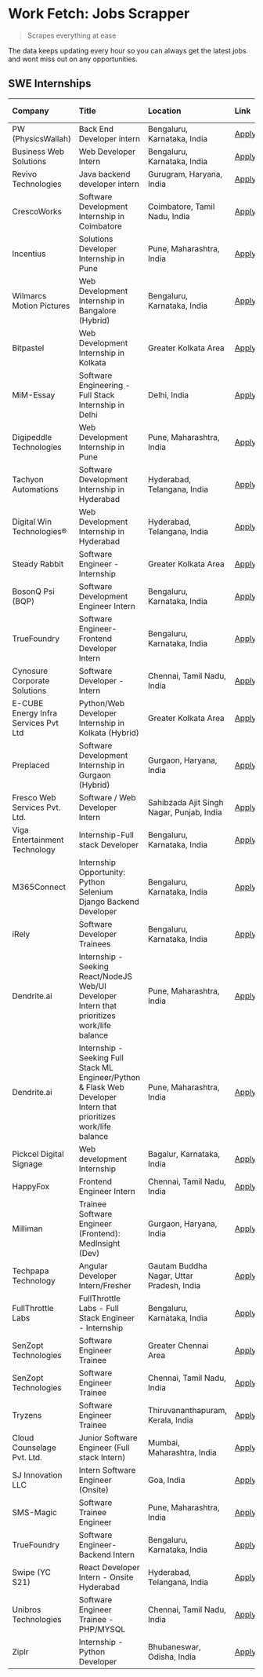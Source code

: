 # Work Fetch: Jobs Scrapper
> Scrapes everything at ease

The data keeps updating every hour so you can always get the latest jobs and wont miss out on any opportunities.

## SWE Internships
<!--START_SECTION:workfetch-->
| Company                              | Title                                                                                                              | Location                                  | Link                                                                                                                                                                                                                                                                                                                              | Date Posted   |
|:-------------------------------------|:-------------------------------------------------------------------------------------------------------------------|:------------------------------------------|:----------------------------------------------------------------------------------------------------------------------------------------------------------------------------------------------------------------------------------------------------------------------------------------------------------------------------------|:--------------|
| PW (PhysicsWallah)                   | Back End Developer intern                                                                                          | Bengaluru, Karnataka, India               | [Apply](https://in.linkedin.com/jobs/view/back-end-developer-intern-at-pw-physicswallah-3907293630?position=44&pageNum=0&refId=owucJB6p%2BQz07fBpg4WWDw%3D%3D&trackingId=9ZktbtRel4vPJJntmOEs4w%3D%3D&trk=public_jobs_jserp-result_search-card)                                                                                   | 2024-04-22    |
| Business Web Solutions               | Web Developer Intern                                                                                               | Bengaluru, Karnataka, India               | [Apply](https://in.linkedin.com/jobs/view/web-developer-intern-at-business-web-solutions-3906717928?position=16&pageNum=0&refId=owucJB6p%2BQz07fBpg4WWDw%3D%3D&trackingId=YO4mlApjSTSE31YYv3MtHw%3D%3D&trk=public_jobs_jserp-result_search-card)                                                                                  | 2024-04-20    |
| Revivo Technologies                  | Java backend developer intern                                                                                      | Gurugram, Haryana, India                  | [Apply](https://in.linkedin.com/jobs/view/java-backend-developer-intern-at-revivo-technologies-3906034446?position=24&pageNum=0&refId=owucJB6p%2BQz07fBpg4WWDw%3D%3D&trackingId=6zHgMbUvoqmRcDqVwVxn4A%3D%3D&trk=public_jobs_jserp-result_search-card)                                                                            | 2024-04-19    |
| CrescoWorks                          | Software Development Internship in Coimbatore                                                                      | Coimbatore, Tamil Nadu, India             | [Apply](https://in.linkedin.com/jobs/view/software-development-internship-in-coimbatore-at-crescoworks-3904327953?position=6&pageNum=0&refId=owucJB6p%2BQz07fBpg4WWDw%3D%3D&trackingId=Qq9vWe5l2u4jQqMoP3cIpA%3D%3D&trk=public_jobs_jserp-result_search-card)                                                                     | 2024-04-17    |
| Incentius                            | Solutions Developer Internship in Pune                                                                             | Pune, Maharashtra, India                  | [Apply](https://in.linkedin.com/jobs/view/solutions-developer-internship-in-pune-at-incentius-3904329499?position=13&pageNum=0&refId=owucJB6p%2BQz07fBpg4WWDw%3D%3D&trackingId=IqW89%2BoBpT0%2B0OIU7LnjMg%3D%3D&trk=public_jobs_jserp-result_search-card)                                                                         | 2024-04-17    |
| Wilmarcs Motion Pictures             | Web Development Internship in Bangalore (Hybrid)                                                                   | Bengaluru, Karnataka, India               | [Apply](https://in.linkedin.com/jobs/view/web-development-internship-in-bangalore-hybrid-at-wilmarcs-motion-pictures-3904333111?position=37&pageNum=0&refId=owucJB6p%2BQz07fBpg4WWDw%3D%3D&trackingId=cimJ9TzSPvB9mR8tkWRHbA%3D%3D&trk=public_jobs_jserp-result_search-card)                                                      | 2024-04-17    |
| Bitpastel                            | Web Development Internship in Kolkata                                                                              | Greater Kolkata Area                      | [Apply](https://in.linkedin.com/jobs/view/web-development-internship-in-kolkata-at-bitpastel-3903194722?position=54&pageNum=0&refId=owucJB6p%2BQz07fBpg4WWDw%3D%3D&trackingId=RI6gHQfNWV46Q3Qob6r1ZA%3D%3D&trk=public_jobs_jserp-result_search-card)                                                                              | 2024-04-16    |
| MiM-Essay                            | Software Engineering - Full Stack Internship in Delhi                                                              | Delhi, India                              | [Apply](https://in.linkedin.com/jobs/view/software-engineering-full-stack-internship-in-delhi-at-mim-essay-3901647332?position=18&pageNum=0&refId=owucJB6p%2BQz07fBpg4WWDw%3D%3D&trackingId=p7QH%2BEwqCaMylYlXj3lQSw%3D%3D&trk=public_jobs_jserp-result_search-card)                                                              | 2024-04-15    |
| Digipeddle Technologies              | Web Development Internship in Pune                                                                                 | Pune, Maharashtra, India                  | [Apply](https://in.linkedin.com/jobs/view/web-development-internship-in-pune-at-digipeddle-technologies-3898605884?position=35&pageNum=0&refId=owucJB6p%2BQz07fBpg4WWDw%3D%3D&trackingId=MwABhSYuZ5Llu2Gdi5fTdA%3D%3D&trk=public_jobs_jserp-result_search-card)                                                                   | 2024-04-13    |
| Tachyon Automations                  | Software Development Internship in Hyderabad                                                                       | Hyderabad, Telangana, India               | [Apply](https://in.linkedin.com/jobs/view/software-development-internship-in-hyderabad-at-tachyon-automations-3896969464?position=22&pageNum=0&refId=owucJB6p%2BQz07fBpg4WWDw%3D%3D&trackingId=tPBfw3H4H4GPGhLonDYPmg%3D%3D&trk=public_jobs_jserp-result_search-card)                                                             | 2024-04-12    |
| Digital Win Technologies®            | Web Development Internship in Hyderabad                                                                            | Hyderabad, Telangana, India               | [Apply](https://in.linkedin.com/jobs/view/web-development-internship-in-hyderabad-at-digital-win-technologies%C2%AE-3893193501?position=46&pageNum=0&refId=owucJB6p%2BQz07fBpg4WWDw%3D%3D&trackingId=561Vtzt%2F7zqhwoWL53Kiyg%3D%3D&trk=public_jobs_jserp-result_search-card)                                                     | 2024-04-10    |
| Steady Rabbit                        | Software Engineer - Internship                                                                                     | Greater Kolkata Area                      | [Apply](https://in.linkedin.com/jobs/view/software-engineer-internship-at-steady-rabbit-3885171077?position=5&pageNum=0&refId=owucJB6p%2BQz07fBpg4WWDw%3D%3D&trackingId=SfHchHAOpzm4jRnksVQrIg%3D%3D&trk=public_jobs_jserp-result_search-card)                                                                                    | 2024-04-08    |
| BosonQ Psi (BQP)                     | Software Development Engineer Intern                                                                               | Bengaluru, Karnataka, India               | [Apply](https://in.linkedin.com/jobs/view/software-development-engineer-intern-at-bosonq-psi-bqp-3888328596?position=21&pageNum=0&refId=owucJB6p%2BQz07fBpg4WWDw%3D%3D&trackingId=z0RoiD8VgfwfjJCCWaEiOw%3D%3D&trk=public_jobs_jserp-result_search-card)                                                                          | 2024-04-06    |
| TrueFoundry                          | Software Engineer- Frontend Developer Intern                                                                       | Bengaluru, Karnataka, India               | [Apply](https://in.linkedin.com/jobs/view/software-engineer-frontend-developer-intern-at-truefoundry-3887320206?position=12&pageNum=0&refId=owucJB6p%2BQz07fBpg4WWDw%3D%3D&trackingId=oRHSGCEXkjax9XB%2BDsg6qA%3D%3D&trk=public_jobs_jserp-result_search-card)                                                                    | 2024-04-05    |
| Cynosure Corporate Solutions         | Software Developer -Intern                                                                                         | Chennai, Tamil Nadu, India                | [Apply](https://in.linkedin.com/jobs/view/software-developer-intern-at-cynosure-corporate-solutions-3884767755?position=14&pageNum=0&refId=owucJB6p%2BQz07fBpg4WWDw%3D%3D&trackingId=iPYCTi7BvRoG1nSNQCSLiw%3D%3D&trk=public_jobs_jserp-result_search-card)                                                                       | 2024-04-04    |
| E-CUBE Energy Infra Services Pvt Ltd | Python/Web Developer Internship in Kolkata (Hybrid)                                                                | Greater Kolkata Area                      | [Apply](https://in.linkedin.com/jobs/view/python-web-developer-internship-in-kolkata-hybrid-at-e-cube-energy-infra-services-pvt-ltd-3882160442?position=8&pageNum=0&refId=owucJB6p%2BQz07fBpg4WWDw%3D%3D&trackingId=GDG37a0LUhFyeOmd6b4GPQ%3D%3D&trk=public_jobs_jserp-result_search-card)                                        | 2024-04-02    |
| Preplaced                            | Software Development Internship in Gurgaon (Hybrid)                                                                | Gurgaon, Haryana, India                   | [Apply](https://in.linkedin.com/jobs/view/software-development-internship-in-gurgaon-hybrid-at-preplaced-3880567870?position=19&pageNum=0&refId=owucJB6p%2BQz07fBpg4WWDw%3D%3D&trackingId=jFzqDTQNn%2FXF8I%2B4ux1ZQg%3D%3D&trk=public_jobs_jserp-result_search-card)                                                              | 2024-04-01    |
| Fresco Web Services Pvt. Ltd.        | Software / Web Developer Intern                                                                                    | Sahibzada Ajit Singh Nagar, Punjab, India | [Apply](https://in.linkedin.com/jobs/view/software-web-developer-intern-at-fresco-web-services-pvt-ltd-3880552598?position=48&pageNum=0&refId=owucJB6p%2BQz07fBpg4WWDw%3D%3D&trackingId=co45NZeXs4FA3trqDDb%2ByA%3D%3D&trk=public_jobs_jserp-result_search-card)                                                                  | 2024-04-01    |
| Viga Entertainment Technology        | Internship-Full stack Developer                                                                                    | Bengaluru, Karnataka, India               | [Apply](https://in.linkedin.com/jobs/view/internship-full-stack-developer-at-viga-entertainment-technology-3870669789?position=20&pageNum=0&refId=owucJB6p%2BQz07fBpg4WWDw%3D%3D&trackingId=t7dW0wnH2l%2BMWD5OvnC9rw%3D%3D&trk=public_jobs_jserp-result_search-card)                                                              | 2024-03-25    |
| M365Connect                          | Internship Opportunity: Python Selenium Django Backend Developer                                                   | Bengaluru, Karnataka, India               | [Apply](https://in.linkedin.com/jobs/view/internship-opportunity-python-selenium-django-backend-developer-at-m365connect-3868219387?position=59&pageNum=0&refId=owucJB6p%2BQz07fBpg4WWDw%3D%3D&trackingId=Bc94vKD%2B4F%2BSCnsQi7JuzA%3D%3D&trk=public_jobs_jserp-result_search-card)                                              | 2024-03-24    |
| iRely                                | Software Developer Trainees                                                                                        | Bengaluru, Karnataka, India               | [Apply](https://in.linkedin.com/jobs/view/software-developer-trainees-at-irely-3860566039?position=2&pageNum=0&refId=owucJB6p%2BQz07fBpg4WWDw%3D%3D&trackingId=lsS8B6Fj5y0XQQkWwlhWaw%3D%3D&trk=public_jobs_jserp-result_search-card)                                                                                             | 2024-03-18    |
| Dendrite.ai                          | Internship - Seeking React/NodeJS Web/UI Developer Intern that prioritizes work/life balance                       | Pune, Maharashtra, India                  | [Apply](https://in.linkedin.com/jobs/view/internship-seeking-react-nodejs-web-ui-developer-intern-that-prioritizes-work-life-balance-at-dendrite-ai-3853583200?position=29&pageNum=0&refId=owucJB6p%2BQz07fBpg4WWDw%3D%3D&trackingId=DGzcYrcZwZWrwQ3XyBU3cQ%3D%3D&trk=public_jobs_jserp-result_search-card)                       | 2024-03-12    |
| Dendrite.ai                          | Internship - Seeking Full Stack ML Engineer/Python & Flask Web Developer Intern that prioritizes work/life balance | Pune, Maharashtra, India                  | [Apply](https://in.linkedin.com/jobs/view/internship-seeking-full-stack-ml-engineer-python-flask-web-developer-intern-that-prioritizes-work-life-balance-at-dendrite-ai-3853583202?position=58&pageNum=0&refId=owucJB6p%2BQz07fBpg4WWDw%3D%3D&trackingId=E29hXKe2fnPD%2BEVRAcZuwQ%3D%3D&trk=public_jobs_jserp-result_search-card) | 2024-03-12    |
| Pickcel Digital Signage              | Web development Internship                                                                                         | Bagalur, Karnataka, India                 | [Apply](https://in.linkedin.com/jobs/view/web-development-internship-at-pickcel-digital-signage-3849506118?position=47&pageNum=0&refId=owucJB6p%2BQz07fBpg4WWDw%3D%3D&trackingId=F9Gf%2Bj4mTDFU78%2F0RuiKrw%3D%3D&trk=public_jobs_jserp-result_search-card)                                                                       | 2024-03-08    |
| HappyFox                             | Frontend Engineer Intern                                                                                           | Chennai, Tamil Nadu, India                | [Apply](https://in.linkedin.com/jobs/view/frontend-engineer-intern-at-happyfox-3848357951?position=43&pageNum=0&refId=owucJB6p%2BQz07fBpg4WWDw%3D%3D&trackingId=NcX9YnBTcK%2Fq1VPonaJwWw%3D%3D&trk=public_jobs_jserp-result_search-card)                                                                                          | 2024-03-07    |
| Milliman                             | Trainee Software Engineer (Frontend): MedInsight (Dev)                                                             | Gurgaon, Haryana, India                   | [Apply](https://in.linkedin.com/jobs/view/trainee-software-engineer-frontend-medinsight-dev-at-milliman-3792874280?position=9&pageNum=0&refId=owucJB6p%2BQz07fBpg4WWDw%3D%3D&trackingId=PeeUxyk6ZO3U4B5%2BmGNCUw%3D%3D&trk=public_jobs_jserp-result_search-card)                                                                  | 2024-03-01    |
| Techpapa Technology                  | Angular Developer Intern/Fresher                                                                                   | Gautam Buddha Nagar, Uttar Pradesh, India | [Apply](https://in.linkedin.com/jobs/view/angular-developer-intern-fresher-at-techpapa-technology-3834305862?position=52&pageNum=0&refId=owucJB6p%2BQz07fBpg4WWDw%3D%3D&trackingId=D%2BDwIXlA0a5d%2Bpkrf%2Bp51A%3D%3D&trk=public_jobs_jserp-result_search-card)                                                                   | 2024-02-20    |
| FullThrottle Labs                    | FullThrottle Labs - Full Stack Engineer - Internship                                                               | Bengaluru, Karnataka, India               | [Apply](https://in.linkedin.com/jobs/view/fullthrottle-labs-full-stack-engineer-internship-at-fullthrottle-labs-3829636016?position=51&pageNum=0&refId=owucJB6p%2BQz07fBpg4WWDw%3D%3D&trackingId=Od5X4oKAeFo%2Fd3hnvCDs1w%3D%3D&trk=public_jobs_jserp-result_search-card)                                                         | 2024-02-17    |
| SenZopt Technologies                 | Software Engineer Trainee                                                                                          | Greater Chennai Area                      | [Apply](https://in.linkedin.com/jobs/view/software-engineer-trainee-at-senzopt-technologies-3827688781?position=27&pageNum=0&refId=owucJB6p%2BQz07fBpg4WWDw%3D%3D&trackingId=CHJYMNl7DJGRxC5iIckNYg%3D%3D&trk=public_jobs_jserp-result_search-card)                                                                               | 2024-02-12    |
| SenZopt Technologies                 | Software Engineer Trainee                                                                                          | Chennai, Tamil Nadu, India                | [Apply](https://in.linkedin.com/jobs/view/software-engineer-trainee-at-senzopt-technologies-3827686880?position=42&pageNum=0&refId=owucJB6p%2BQz07fBpg4WWDw%3D%3D&trackingId=4SKjg9D3XLpPxkTEl8pzoA%3D%3D&trk=public_jobs_jserp-result_search-card)                                                                               | 2024-02-12    |
| Tryzens                              | Software Engineer Trainee                                                                                          | Thiruvananthapuram, Kerala, India         | [Apply](https://in.linkedin.com/jobs/view/software-engineer-trainee-at-tryzens-3809363491?position=28&pageNum=0&refId=owucJB6p%2BQz07fBpg4WWDw%3D%3D&trackingId=GigEeB5wtXEbq22kl2NNgw%3D%3D&trk=public_jobs_jserp-result_search-card)                                                                                            | 2024-01-18    |
| Cloud Counselage Pvt. Ltd.           | Junior Software Engineer (Full stack Intern)                                                                       | Mumbai, Maharashtra, India                | [Apply](https://in.linkedin.com/jobs/view/junior-software-engineer-full-stack-intern-at-cloud-counselage-pvt-ltd-3803132814?position=23&pageNum=0&refId=owucJB6p%2BQz07fBpg4WWDw%3D%3D&trackingId=eyTeL19rQOcn4uhdzsDK0A%3D%3D&trk=public_jobs_jserp-result_search-card)                                                          | 2024-01-11    |
| SJ Innovation LLC                    | Intern Software Engineer (Onsite)                                                                                  | Goa, India                                | [Apply](https://in.linkedin.com/jobs/view/intern-software-engineer-onsite-at-sj-innovation-llc-3799959011?position=38&pageNum=0&refId=owucJB6p%2BQz07fBpg4WWDw%3D%3D&trackingId=KssCQNT0iCpE1M5P7%2FOY2Q%3D%3D&trk=public_jobs_jserp-result_search-card)                                                                          | 2024-01-11    |
| SMS-Magic                            | Software Trainee Engineer                                                                                          | Pune, Maharashtra, India                  | [Apply](https://in.linkedin.com/jobs/view/software-trainee-engineer-at-sms-magic-3761409781?position=25&pageNum=0&refId=owucJB6p%2BQz07fBpg4WWDw%3D%3D&trackingId=RTH1KCXuyh%2FVtYdQd1GkYA%3D%3D&trk=public_jobs_jserp-result_search-card)                                                                                        | 2023-11-16    |
| TrueFoundry                          | Software Engineer-Backend Intern                                                                                   | Bengaluru, Karnataka, India               | [Apply](https://in.linkedin.com/jobs/view/software-engineer-backend-intern-at-truefoundry-3779508170?position=26&pageNum=0&refId=owucJB6p%2BQz07fBpg4WWDw%3D%3D&trackingId=QfxIpeRGlyxFQu9ywcnKrA%3D%3D&trk=public_jobs_jserp-result_search-card)                                                                                 | 2023-11-10    |
| Swipe (YC S21)                       | React Developer Intern - Onsite Hyderabad                                                                          | Hyderabad, Telangana, India               | [Apply](https://in.linkedin.com/jobs/view/react-developer-intern-onsite-hyderabad-at-swipe-yc-s21-3737600089?position=31&pageNum=0&refId=owucJB6p%2BQz07fBpg4WWDw%3D%3D&trackingId=J8SXN8OP1toJijdktY%2Fyxg%3D%3D&trk=public_jobs_jserp-result_search-card)                                                                       | 2023-10-13    |
| Unibros Technologies                 | Software Engineer Trainee - PHP/MYSQL                                                                              | Chennai, Tamil Nadu, India                | [Apply](https://in.linkedin.com/jobs/view/software-engineer-trainee-php-mysql-at-unibros-technologies-3656599241?position=30&pageNum=0&refId=owucJB6p%2BQz07fBpg4WWDw%3D%3D&trackingId=GX3Zo9GVqO3m6hue7cnlRA%3D%3D&trk=public_jobs_jserp-result_search-card)                                                                     | 2023-06-12    |
| Ziplr                                | Internship - Python Developer                                                                                      | Bhubaneswar, Odisha, India                | [Apply](https://in.linkedin.com/jobs/view/internship-python-developer-at-ziplr-3645677592?position=55&pageNum=0&refId=owucJB6p%2BQz07fBpg4WWDw%3D%3D&trackingId=ZQRqtQVMcKMu%2Bisr3o4c6Q%3D%3D&trk=public_jobs_jserp-result_search-card)                                                                                          | 2023-06-02    |
<!--END_SECTION:workfetch-->
